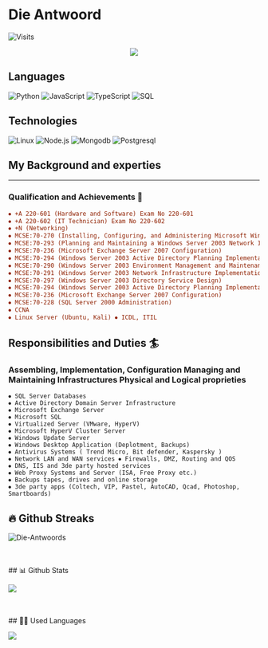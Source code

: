 # Die Antwoord

![Visits](https://komarev.com/ghpvc/?username=Zef-Side)

<p align='center'>
    <img src="https://cdn.discordapp.com/attachments/937613851401289778/1011904776608423996/pokemon.gif">
</p>

<!--
<p align="center">
<a href="https://github-readme-stats.vercel.app/api?username=Die-Antwoords&count_private=true&show_icons=true&theme=chartreuse-dark"><img align="center" src="https://github-readme-stats.vercel.app/api?username=Die-Antwoords&bg_color=30,e96443,904e95&title_color=fff&text_color=fff" /></a>
<a href="https://github.com/Die-Antwoords"><img align="center" src="https://github-readme-stats.vercel.app/api/top-langs/?username=Die-Antwoords&bg_color=30,e96443,904e95&title_color=fff&text_color=fff" /></a>
</p>


![Anurag's GitHub stats](https://github-readme-stats.vercel.app/api?username=Die-Antwoords&show_icons=true&theme=radical)
-->
## Languages

![Python](https://img.shields.io/badge/-Python-000?&logo=Python)
![JavaScript](https://img.shields.io/badge/-JavaScript-000?&logo=JavaScript)
![TypeScript](https://img.shields.io/badge/-TypeScript-000?&logo=TypeScript)
![SQL](https://img.shields.io/badge/-SQL-000?&logo=MySQL)


## Technologies

![Linux](https://img.shields.io/badge/-Linux-000?&logo=Linux)
![Node.js](https://img.shields.io/badge/-Node.js-000?&logo=node.js)
![Mongodb](https://img.shields.io/badge/-Mongodb-000?&logo=Mongodb)
![Postgresql](https://img.shields.io/badge/-Postgresql-000?&logo=Postgresql)

## My Background and experties
------------------------------

### Qualification and Achievements 🔭

```ini
⦁ +A 220-601 (Hardware and Software) Exam No 220-601 
⦁ +A 220-602 (IT Technician) Exam No 220-602 
⦁ +N (Networking) 
⦁ MCSE:70-270 (Installing, Configuring, and Administering Microsoft Windows XP Professional) 
⦁ MCSE:70-293 (Planning and Maintaining a Windows Server 2003 Network Infrastructure) 
⦁ MCSE:70-236 (Microsoft Exchange Server 2007 Configuration) 
⦁ MCSE:70-294 (Windows Server 2003 Active Directory Planning Implementation and Maintenance) 
⦁ MCSE:70-290 (Windows Server 2003 Environment Management and Maintenance ) 
⦁ MCSE:70-291 (Windows Server 2003 Network Infrastructure Implementation Management and Maintenance) 
⦁ MCSE:70-297 (Windows Server 2003 Directory Service Design) 
⦁ MCSE:70-294 (Windows Server 2003 Active Directory Planning Implementation and Maintenance) 
⦁ MCSE:70-236 (Microsoft Exchange Server 2007 Configuration) 
⦁ MCSE:70-228 (SQL Server 2000 Administration) 
⦁ CCNA 
⦁ Linux Server (Ubuntu, Kali) ⦁ ICDL, ITIL
```

## Responsibilities and Duties 🏄

### Assembling, Implementation, Configuration Managing and Maintaining Infrastructures Physical and Logical proprieties 

```properties
⦁ SQL Server Databases 
⦁ Active Directory Domain Server Infrastructure 
⦁ Microsoft Exchange Server 
⦁ Microsoft SQL 
⦁ Virtualized Server (VMware, HyperV) 
⦁ Microsoft HyperV Cluster Server 
⦁ Windows Update Server 
⦁ Windows Desktop Application (Deplotment, Backups) 
⦁ Antivirus Systems ( Trend Micro, Bit defender, Kaspersky ) 
⦁ Network LAN and WAN services ⦁ Firewalls, DMZ, Routing and QOS 
⦁ DNS, IIS and 3de party hosted services 
⦁ Web Proxy Systems and Server (ISA, Free Proxy etc.) 
⦁ Backups tapes, drives and online storage 
⦁ 3de party apps (Coltech, VIP, Pastel, AutoCAD, Qcad, Photoshop, Smartboards)
```

## 🔥 Github Streaks

<p align="left"><img src="https://github-readme-streak-stats.herokuapp.com?user=Die-Antwoord&theme=black-ice&hide_border=true&stroke=0000&background=0D1117&ring=e05397&fire=e05397&currStreakLabel=e05397&bg_color=30,e96443,904e95&title_color=fff&text_color=fff" alt="Die-Antwoords" />
</p>
<br><br>
## 📊 Github Stats

<p align="left"><img src="https://github-readme-stats.vercel.app/api?username=Die-Antwoord&count_private=true&theme=github_dark&show_icons=true&border_color=4C8EDA&include_all_commits=true&border_radius=12" />
</p>
<br><br>
## 👩‍💻 Used Languages

<p align="left"><img src="https://github-readme-stats.vercel.app/api/top-langs/?username=Die-Antwoord&theme=github_dark&layout=compact&border_color=4C8EDA&card_width=445&border_radius=12" />
</p>
<!--
[![GitHub Streak](https://github-readme-streak-stats.herokuapp.com?user=Die-Antwoord)](https://git.io/streak-stats)
-->
